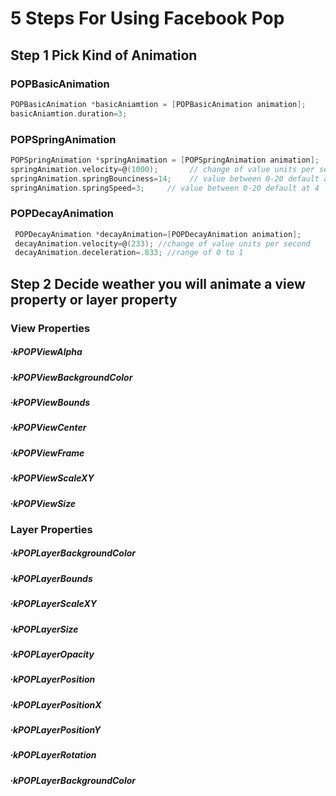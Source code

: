 <h1>5 Steps For Using Facebook Pop</h1>

## Step 1 Pick Kind of Animation

### POPBasicAnimation
 ```objective-c
 POPBasicAnimation *basicAniamtion = [POPBasicAnimation animation];
 basicAniamtion.duration=3;
 ```
 
### POPSpringAnimation
  ```objective-c
  POPSpringAnimation *springAnimation = [POPSpringAnimation animation];
 springAnimation.velocity=@(1000);       // change of value units per second
 springAnimation.springBounciness=14;    // value between 0-20 default at 4
 springAnimation.springSpeed=3;     // value between 0-20 default at 4
  ```
### POPDecayAnimation
```objective-c
 POPDecayAnimation *decayAnimation=[POPDecayAnimation animation];
 decayAnimation.velocity=@(233); //change of value units per second
 decayAnimation.deceleration=.833; //range of 0 to 1
  ```

## Step 2 Decide weather you will animate a view property or layer property

### View Properties

##### ∙kPOPViewAlpha 
##### ∙kPOPViewBackgroundColor 
##### ∙kPOPViewBounds 
##### ∙kPOPViewCenter 
##### ∙kPOPViewFrame 
##### ∙kPOPViewScaleXY 
##### ∙kPOPViewSize


### Layer Properties
##### ∙kPOPLayerBackgroundColor 
##### ∙kPOPLayerBounds 
##### ∙kPOPLayerScaleXY 
##### ∙kPOPLayerSize 
##### ∙kPOPLayerOpacity 
##### ∙kPOPLayerPosition 
##### ∙kPOPLayerPositionX 
##### ∙kPOPLayerPositionY 
##### ∙kPOPLayerRotation 
##### ∙kPOPLayerBackgroundColor
